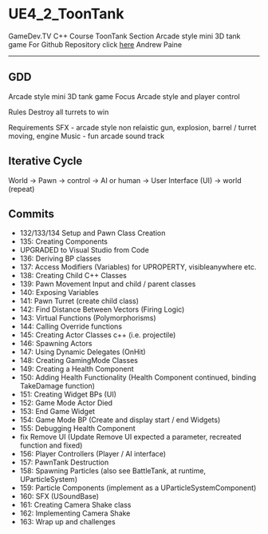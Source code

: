 # UE4_2_ToonTank
GameDev.TV C++ Course ToonTank Section
Arcade style mini 3D tank game
For Github Repository click [here](https://github.com/chineseburn/UE4_2_ToonTank)
Andrew Paine

---
## GDD

Arcade style mini 3D tank game
Focus Arcade style and player control

Rules
Destroy all turrets to win

Requirements
SFX - arcade style non relaistic gun, explosion, barrel / turret moving, engine
Music - fun arcade sound track

## Iterative Cycle
World -> Pawn -> control -> AI or human -> User Interface (UI) -> world (repeat)


## Commits
* 132/133/134 Setup and Pawn Class Creation
* 135: Creating Components
* UPGRADED to Visual Studio from Code
* 136: Deriving BP classes
* 137: Access Modifiers (Variables) for UPROPERTY, visibleanywhere etc.
* 138: Creating Child C++ Classes
* 139: Pawn Movement Input and child / parent classes
* 140: Exposing Variables
* 141: Pawn Turret (create child class)
* 142: Find Distance Between Vectors (Firing Logic)
* 143: Virtual Functions (Polymorphorisms)
* 144: Calling Override functions
* 145: Creating Actor Classes c++ (i.e. projectile)
* 146: Spawning Actors
* 147: Using Dynamic Delegates (OnHit)
* 148: Creating GamingMode Classes
* 149: Creating a Health Component
* 150: Adding Health Functionality (Health Component continued, binding TakeDamage function)
* 151: Creating Widget BPs (UI)
* 152: Game Mode Actor Died
* 153: End Game Widget
* 154: Game Mode BP (Create and display start / end Widgets)
* 155: Debugging Health Component
* fix Remove UI (Update Remove UI expected a parameter, recreated function and fixed)
* 156: Player Controllers (Player / AI interface)
* 157: PawnTank Destruction
* 158: Spawning Particles (also see BattleTank, at runtime, UParticleSystem)
* 159: Particle Components (implement as a UParticleSystemComponent)
* 160: SFX (USoundBase)
* 161: Creating Camera Shake class
* 162: Implementing Camera Shake
* 163: Wrap up and challenges